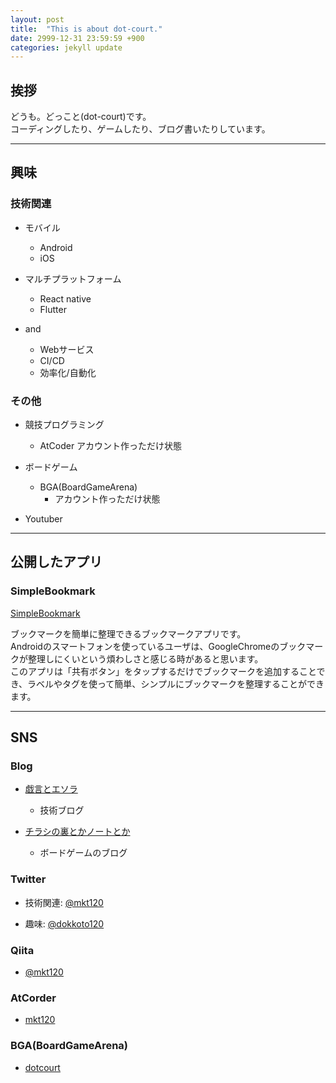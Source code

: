 ```yaml
---
layout: post
title:  "This is about dot-court."
date: 2999-12-31 23:59:59 +900
categories: jekyll update
---
```


## 挨拶

どうも。どっこと(dot-court)です。  
コーディングしたり、ゲームしたり、ブログ書いたりしています。

---

## 興味

### 技術関連

- モバイル
  - Android
  - iOS

- マルチプラットフォーム
  - React native
  - Flutter

- and
  - Webサービス 
  - CI/CD
  - 効率化/自動化

### その他

- 競技プログラミング
  - AtCoder アカウント作っただけ状態

- ボードゲーム
  - BGA(BoardGameArena)
    - アカウント作っただけ状態

- Youtuber

---

## 公開したアプリ

### SimpleBookmark

[SimpleBookmark][SimpleBookmark]

ブックマークを簡単に整理できるブックマークアプリです。  
Androidのスマートフォンを使っているユーザは、GoogleChromeのブックマークが整理しにくいという煩わしさと感じる時があると思います。  
このアプリは「共有ボタン」をタップするだけでブックマークを追加することでき、ラベルやタグを使って簡単、シンプルにブックマークを整理することができます。  

[SimpleBookmark]: https://play.google.com/store/apps/details?id=com.mkt120.simplebookmark

---

## SNS

### Blog

- [戯言とエソラ][blog_tech]
  - 技術ブログ

- [チラシの裏とかノートとか][blog_boardgame]
  - ボードゲームのブログ 

[blog_boardgame]: https://mkt120.hatenablog.jp/
[blog_tech]: https://dot-court.blogspot.com/


### Twitter

- 技術関連: [@mkt120][twitter_mkt120] 

- 趣味: [@dokkoto120][twitter_dokkoto120] 

[twitter_mkt120]: https://twitter.com/mkt120

[twitter_dokkoto120]: https://twitter.com/dokkoto120

### Qiita

- [@mkt120][qiitamkt120]

[qiitamkt120]: https://qiita.com/mkt120

### AtCorder

- [mkt120][atcorder_mkt120]

[atcorder_mkt120]: https://atcoder.jp/users/mkt120

### BGA(BoardGameArena)

- [dotcourt][bgadotcourt]

[bgadotcourt]: https://boardgamearena.com/player?id=87961759
